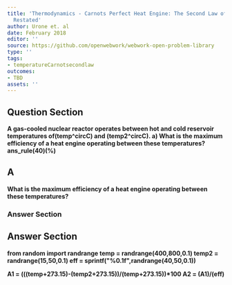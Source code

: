 ```yaml
---
title: 'Thermodynamics - Carnots Perfect Heat Engine: The Second Law of Thermodynamics
  Restated'
author: Urone et. al
date: February 2018
editor: ''
source: https://github.com/openwebwork/webwork-open-problem-library
type: ''
tags:
- temperatureCarnotsecondlaw
outcomes:
- TBD
assets: ''
---
```


## Question Section 

<b>
A gas-cooled nuclear reactor operates between hot and cold reservoir temperatures of(temp^circC) and (temp2^circC).
a) What is the maximum efficiency of a heat engine operating between these temperatures?
ans_rule(40)(%)

## A
What is the maximum efficiency of a heat engine operating between these temperatures?
### Answer Section


## Answer Section

from random import randrange
temp = randrange(400,800,0.1)
temp2 = randrange(15,50,0.1)
eff = sprintf("%0.1f",randrange(40,50,0.1))

A1 = (((temp+273.15)-(temp2+273.15))/(temp+273.15))*100
A2 = (A1)/(eff)